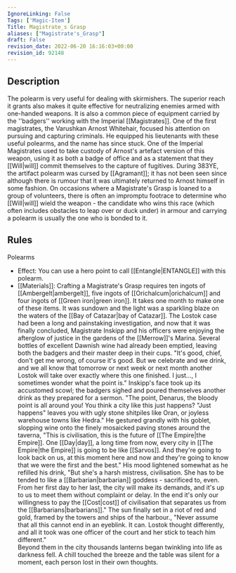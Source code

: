 ```yaml
---
IgnoreLinking: False
Tags: ['Magic-Item']
Title: Magistrate_s Grasp
aliases: ["Magistrate's_Grasp"]
draft: False
revision_date: 2022-06-20 16:16:03+00:00
revision_id: 92148
---
```


## Description
The polearm is very useful for dealing with skirmishers. The superior reach it grants also makes it quite effective for neutralizing enemies armed with one-handed weapons. 
It is also a common piece of equipment carried by the ''badgers'' working with the Imperial [[Magistrates]]. One of the first magistrates, the Varushkan Arnost Whitehair, focused his attention on pursuing and capturing criminals. He equipped his lieutenants with these useful polearms, and the name has since stuck. One of the Imperial Magistrates used to take custody of Arnost's artefact version of this weapon, using it as both a badge of office and as a statement that they [[Will|will]] commit themselves to the capture of fugitives. During 383YE, the artifact polearm was cursed by [[Agramant]]; it has not been seen since although there is rumour that it was ultimately returned to Arnost himself in some fashion.
On occasions where a Magistrate's Grasp is loaned to a group of volunteers, there is often an impromptu footrace to determine who [[Will|will]] wield the weapon - the candidate who wins this race (which often includes obstacles to leap over or duck under) in armour and carrying a polearm is usually the one who is bonded to it.
## Rules
Polearms
* Effect: You can use a hero point to call [[Entangle|ENTANGLE]] with this polearm.
* [[Materials]]: Crafting a Magistrate's Grasp requires ten ingots of [[Ambergelt|ambergelt]], five ingots of [[Orichalcum|orichalcum]] and four ingots of [[Green iron|green iron]]. It takes one month to make one of these items.
It was sundown and the light was a sparkling blaze on the waters of the [[Bay of Catazar|bay of Catazar]]. The Lostok case had been a long and painstaking investigation, and now that it was finally concluded, Magistrate Inskipp and his officers were enjoying the afterglow of justice in the gardens of the [[Merrow]]'s Marina.  Several bottles of excellent Dawnish wine had already been emptied, leaving both the badgers and their master deep in their cups.
"It's good, chief, don't get me wrong, of course it's good. But we celebrate and we drink, and we all know that tomorrow or next week or next month another Lostok will take over exactly where this one finished. I just..., I sometimes wonder what the point is."
Inskipp's face took up its accustomed scowl; the badgers sighed and poured themselves another drink as they prepared for a sermon. "The point, Denarus, the bloody point is all around you! You think a city like this just happens?  "Just happens" leaves you with ugly stone shitpiles like Oran, or joyless warehouse towns like Hedra."
He gestured grandly with his goblet, slopping wine onto the finely mosaicked paving stones around the taverna, "This is civilisation, this is the future of [[The Empire|the Empire]]. One [[Day|day]], a long time from now, every city in [[The Empire|the Empire]] is going to be like [[Sarvos]]. And they're going to look back on us, at this moment here and now and they're going to know that we were the first and the best."
His mood lightened somewhat as he refilled his drink, "But she's a harsh mistress, civilisation.  She has to be tended to like a [[Barbarian|barbarian]] goddess - sacrificed to, even. From her first day to her last, the city will make its demands, and it's up to us to meet them without complaint or delay.  In the end it's only our willingness to pay the [[Cost|cost]] of civilisation that separates us from the [[Barbarians|barbarians]]."
The sun finally set in a riot of red and gold, framed by the towers and ships of the harbour.,
"Never assume that all this cannot end in an eyeblink. It can. Lostok thought differently, and all it took was one officer of the court and her stick to teach him different."    
Beyond them in the city thousands lanterns began twinkling into life as darkness fell. A chill touched the breeze and the table was silent for a moment, each person lost in their own thoughts.